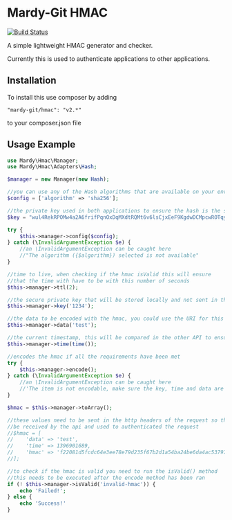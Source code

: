 Mardy-Git HMAC
==============

[![Build Status](https://travis-ci.org/mardy-git/hmac.png?branch=dev)](https://travis-ci.org/mardy-git/hmac)

A simple lightweight HMAC generator and checker.

Currently this is used to authenticate applications to other applications.

Installation
--------------

To install this use composer by adding

    "mardy-git/hmac": "v2.*"

to your composer.json file

Usage Example
--------------------
```php
use Mardy\Hmac\Manager;
use Mardy\Hmac\Adapters\Hash;

$manager = new Manager(new Hash);

//you can use any of the Hash algorithms that are available on your environment
$config = ['algorithm' => 'sha256'];

//the private key used in both applications to ensure the hash is the same
$key = "wul4RekRPOMw4a2A6frifPqnOxDqMXdtRQMt6v6lsCjxEeF9KgdwDCMpcwROTqyPxvs1ftw5qAHjL4Lb";

try {
    $this->manager->config($config);
} catch (\InvalidArgumentException $e) {
    //an \InvalidArgumentException can be caught here
    //"The algorithm ({$algorithm}) selected is not available"
}

//time to live, when checking if the hmac isValid this will ensure
//that the time with have to be with this number of seconds
$this->manager->ttl(2);

//the secure private key that will be stored locally and not sent in the http headers
$this->manager->key('1234');

//the data to be encoded with the hmac, you could use the URI for this
$this->manager->data('test');

//the current timestamp, this will be compared in the other API to ensure
$this->manager->time(time());

//encodes the hmac if all the requirements have been met
try {
    $this->manager->encode();
} catch (\InvalidArgumentException $e) {
    //an \InvalidArgumentException can be caught here
    //'The item is not encodable, make sure the key, time and data are set'
}

$hmac = $this->manager->toArray();

//these values need to be sent in the http headers of the request so they can
//be received by the api and used to authenticated the request
//$hmac = [
//    'data' => 'test',
//    'time' => 1396901689,
//    'hmac' => 'f22081d5fcdc64e3ee78e79d235f67b2d1a54ba24be6da4ac537976d313e07cf119731e76585b9b22f789c6043efe1df133497483f559899db7d2f4398084b08',
//];

//to check if the hmac is valid you need to run the isValid() method
//this needs to be executed after the encode method has been ran
if (! $this->manager->isValid('invalid-hmac')) {
    echo 'Failed!';
} else {
    echo 'Success!'
}
